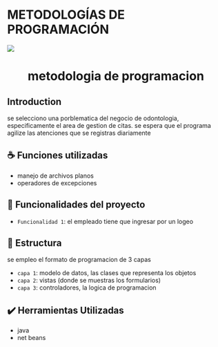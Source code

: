 # METODOLOGÍAS DE PROGRAMACIÓN
<img src="https://img.shields.io/badge/STATUS-EN%20DESAROLLO-green">
<h1 align="center"> metodologia de programacion </h1>


## Introduction
<p>
  se selecciono una porblematica del negocio de odontologia, especificamente el area de gestion de citas. 
  se espera que el programa agilize las atenciones que se registras diariamente
</p>

## :coffee: Funciones utilizadas
- manejo de archivos planos
- operadores de excepciones

## :hammer: Funcionalidades del proyecto
- `Funcionalidad 1`: el empleado tiene que ingresar por un logeo

## :file_folder: Estructura
se empleo el formato de programacion de 3 capas
- `capa 1`: modelo de datos, las clases que representa los objetos
- `capa 2`: vistas (donde se muestras los formularios)
- `capa 3`: controladores, la logica de programacion
## :heavy_check_mark: Herramientas Utilizadas
- java
- net beans
